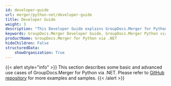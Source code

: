 ```yaml
---
id: developer-guide
url: merger/python-net/developer-guide
title: Developer Guide
weight: 3
description: "This Developer Guide explains GroupDocs.Merger for Python via .NET file merger features and shows how to merge and combine PDF, Word, Excel, PowerPoint documents inside your Python via .NET applications"
keywords: GroupDocs.Merger Developer Guide, GroupDocs.Merger Python via .NET Developer Guide, GroupDocs.Merger Developer Guide Python via .NET, Using GroupDocs.Merger for Python via .NET, GroupDocs.Merger for Python via .NET
productName: GroupDocs.Merger for Python via .NET
hideChildren: False
structuredData:
    showOrganization: True
---
```

{{< alert style="info" >}}
This section describes some basic and advanced use cases of GroupDocs.Merger for Python via .NET. Please refer to [GitHub repository](https://github.com/groupdocs-merger/GroupDocs.Merger-for-Python-via-.NET) for more examples and samples.
{{< /alert >}}
